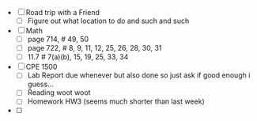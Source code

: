 - [ ] Road trip with a Friend
	- [ ] Figure out what location to do and such and such
- [ ] Math
	- [ ] page 714, # 49, 50
	- [ ] page 722, # 8, 9, 11, 12, 25, 26, 28, 30, 31 
	- [ ] 11.7 # 7(a)(b), 15, 19, 25, 33, 34
- [ ] CPE 1500
	 - [ ] Lab Report due whenever but also done so just ask if good enough i guess...
	 - [ ] Reading woot woot
	 - [ ] Homework HW3 (seems much shorter than last week)
- [ ] 